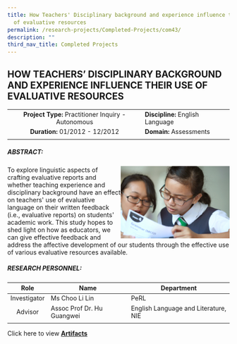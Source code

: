 ```yaml
---
title: How Teachers' Disciplinary background and experience influence their use
  of evaluative resources
permalink: /research-projects/Completed-Projects/com43/
description: ""
third_nav_title: Completed Projects
---
```

## HOW TEACHERS’ DISCIPLINARY BACKGROUND AND EXPERIENCE INFLUENCE THEIR USE OF EVALUATIVE RESOURCES

|   |   |
|:-:|---|
| **Project Type:** Practitioner Inquiry - Autonomous  |  **Discipline:** English Language |
|**Duration:** 01/2012 - 12/2012   | **Domain:** Assessments  |
|   |   |

##### ABSTRACT:

<img src="/images/teachers use of evaluative resources.jpg" style="width:49%" align=right>
To explore linguistic aspects of crafting evaluative reports and whether teaching experience and disciplinary background have an effect on teachers' use of evaluative language on their written feedback (i.e., evaluative reports) on students' academic work. This study hopes to shed light on how as educators, we can give effective feedback and address the affective development of our students through the effective use of various evaluative resources available.

##### RESEARCH PERSONNEL:

| Role  | Name  |Department   |
|:-:|---|---|
| Investigator  | Ms Choo Li Lin  | PeRL  |
| Advisor  |Assoc Prof Dr. Hu Guangwei   | English Language and Literature, NIE  |
|   |   |   |

Click here to view [**Artifacts**](https://inet.rgs.edu.sg/staff/PeRL/RC/Web/Shared%20Documents/Forms/AllItems.aspx?RootFolder=%2Fstaff%2FPeRL%2FRC%2FWeb%2FShared%20Documents%2F2012%5FChooLilin%5FTeacherUseOfEvaluativeResources&FolderCTID=0x01200031712F504D8D504CA3B282CB29566D72&View=%7B47BC0F48%2D6ED4%2D454D%2D932E%2D260891C384CC%7D)